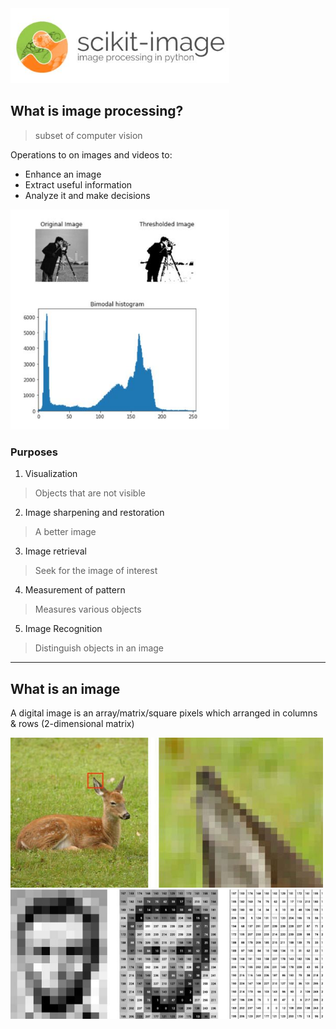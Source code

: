 <img src="scikitimage.JPG" width="350">

## What is image processing?
> subset of computer vision

Operations to on images and videos to:
- Enhance an image
- Extract useful information
- Analyze it and make decisions

<img src="Image1.JPG" width="350">

### Purposes

1) Visualization
> Objects that are not visible

2) Image sharpening and restoration
> A better image

3) Image retrieval
> Seek for the image of interest
      
4) Measurement of pattern
> Measures various objects

5) Image Recognition
> Distinguish objects in an image

---

## What is an image
A digital image is an array/matrix/square pixels which arranged in columns & rows (2-dimensional matrix)

<img src="imagee.JPG" width="500">

<img src="grayscale.JPG" width="500">


